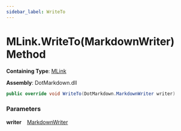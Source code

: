 ```yaml
---
sidebar_label: WriteTo
---
```


# MLink\.WriteTo\(MarkdownWriter\) Method

**Containing Type**: [MLink](../index.md)

**Assembly**: DotMarkdown\.dll

```csharp
public override void WriteTo(DotMarkdown.MarkdownWriter writer)
```

### Parameters

**writer** &ensp; [MarkdownWriter](../../../MarkdownWriter/index.md)